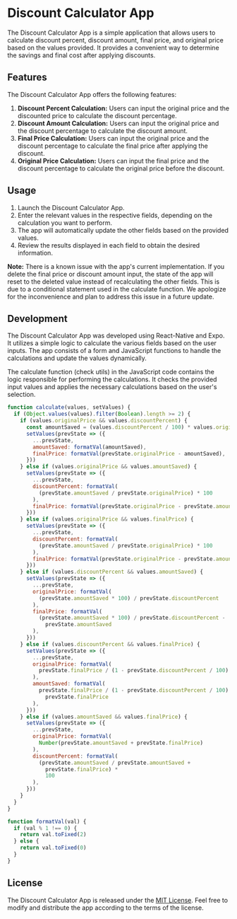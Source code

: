 # Discount Calculator App

The Discount Calculator App is a simple application that allows users to calculate discount percent, discount amount, final price, and original price based on the values provided. It provides a convenient way to determine the savings and final cost after applying discounts.

## Features

The Discount Calculator App offers the following features:

1. **Discount Percent Calculation:** Users can input the original price and the discounted price to calculate the discount percentage.
2. **Discount Amount Calculation:** Users can input the original price and the discount percentage to calculate the discount amount.
3. **Final Price Calculation:** Users can input the original price and the discount percentage to calculate the final price after applying the discount.
4. **Original Price Calculation:** Users can input the final price and the discount percentage to calculate the original price before the discount.

## Usage

1. Launch the Discount Calculator App.
2. Enter the relevant values in the respective fields, depending on the calculation you want to perform.
3. The app will automatically update the other fields based on the provided values.
4. Review the results displayed in each field to obtain the desired information.

**Note:** There is a known issue with the app's current implementation. If you delete the final price or discount amount input, the state of the app will reset to the deleted value instead of recalculating the other fields. This is due to a conditional statement used in the calculate function. We apologize for the inconvenience and plan to address this issue in a future update.

## Development

The Discount Calculator App was developed using React-Native and Expo. It utilizes a simple logic to calculate the various fields based on the user inputs. The app consists of a form and JavaScript functions to handle the calculations and update the values dynamically.

The calculate function (check utils) in the JavaScript code contains the logic responsible for performing the calculations. It checks the provided input values and applies the necessary calculations based on the user's selection.

```javascript
function calculate(values, setValues) {
  if (Object.values(values).filter(Boolean).length >= 2) {
    if (values.originalPrice && values.discountPercent) {
      const amountSaved = (values.discountPercent / 100) * values.originalPrice
      setValues(prevState => ({
        ...prevState,
        amountSaved: formatVal(amountSaved),
        finalPrice: formatVal(prevState.originalPrice - amountSaved),
      }))
    } else if (values.originalPrice && values.amountSaved) {
      setValues(prevState => ({
        ...prevState,
        discountPercent: formatVal(
          (prevState.amountSaved / prevState.originalPrice) * 100
        ),
        finalPrice: formatVal(prevState.originalPrice - prevState.amountSaved),
      }))
    } else if (values.originalPrice && values.finalPrice) {
      setValues(prevState => ({
        ...prevState,
        discountPercent: formatVal(
          (prevState.amountSaved / prevState.originalPrice) * 100
        ),
        finalPrice: formatVal(prevState.originalPrice - prevState.amountSaved),
      }))
    } else if (values.discountPercent && values.amountSaved) {
      setValues(prevState => ({
        ...prevState,
        originalPrice: formatVal(
          (prevState.amountSaved * 100) / prevState.discountPercent
        ),
        finalPrice: formatVal(
          (prevState.amountSaved * 100) / prevState.discountPercent -
            prevState.amountSaved
        ),
      }))
    } else if (values.discountPercent && values.finalPrice) {
      setValues(prevState => ({
        ...prevState,
        originalPrice: formatVal(
          prevState.finalPrice / (1 - prevState.discountPercent / 100)
        ),
        amountSaved: formatVal(
          prevState.finalPrice / (1 - prevState.discountPercent / 100) -
            prevState.finalPrice
        ),
      }))
    } else if (values.amountSaved && values.finalPrice) {
      setValues(prevState => ({
        ...prevState,
        originalPrice: formatVal(
          Number(prevState.amountSaved + prevState.finalPrice)
        ),
        discountPercent: formatVal(
          (prevState.amountSaved / prevState.amountSaved +
            prevState.finalPrice) *
            100
        ),
      }))
    }
  }
}

function formatVal(val) {
  if (val % 1 !== 0) {
    return val.toFixed(2)
  } else {
    return val.toFixed(0)
  }
}
```

## License

The Discount Calculator App is released under the [MIT License](https://opensource.org/licenses/MIT). Feel free to modify and distribute the app according to the terms of the license.

